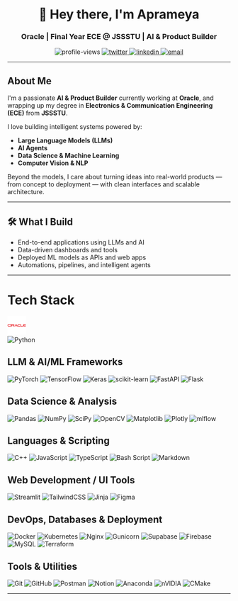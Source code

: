 <!-- GitHub Profile README -->

<h1 align="center">👋 Hey there, I'm Aprameya</h1>
<h3 align="center">Oracle | Final Year ECE @ JSSSTU | AI & Product Builder</h3>

<p align="center">
  <img src="https://komarev.com/ghpvc/?username=aprameya-c-v&label=Profile%20Views&color=0e75b6&style=flat" alt="profile-views" />
  <a href="https://twitter.com/aprameya_cv1" target="_blank">
    <img src="https://img.shields.io/twitter/follow/aprameya_cv1?style=flat-square&logo=twitter" alt="twitter" />
  </a>
  <a href="https://linkedin.com/in/aprameyacv" target="_blank">
    <img src="https://img.shields.io/badge/LinkedIn-blue?style=flat-square&logo=linkedin" alt="linkedin" />
  </a>
  <a href="mailto:aprameyacv01@gmail.com">
    <img src="https://img.shields.io/badge/Gmail-D14836?style=flat-square&logo=gmail&logoColor=white" alt="email" />
  </a>
</p>

---

## About Me 

I'm a passionate **AI & Product Builder** currently working at **Oracle**, and wrapping up my degree in **Electronics & Communication Engineering (ECE)** from **JSSSTU**. 

I love building intelligent systems powered by:
-  **Large Language Models (LLMs)**
-  **AI Agents**
-  **Data Science & Machine Learning**
-  **Computer Vision & NLP**

Beyond the models, I care about turning ideas into real-world products — from concept to deployment — with clean interfaces and scalable architecture.

---

## 🛠️ What I Build

- End-to-end applications using LLMs and AI  
- Data-driven dashboards and tools  
- Deployed ML models as APIs and web apps  
- Automations, pipelines, and intelligent agents

---

# Tech Stack

<a target="_blank" href="https://raw.githubusercontent.com/devicons/devicon/master/icons/oracle/oracle-original.svg" style="display: inline-block;"><img src="https://raw.githubusercontent.com/devicons/devicon/master/icons/oracle/oracle-original.svg" alt="oracle" width="42" height="42" /></a> <br>
![Python](https://img.shields.io/badge/python-3670A0?style=flat&logo=python&logoColor=ffdd54)


## LLM & AI/ML Frameworks 
![PyTorch](https://img.shields.io/badge/PyTorch-%23EE4C2C.svg?style=flat&logo=PyTorch&logoColor=white)
![TensorFlow](https://img.shields.io/badge/TensorFlow-%23FF6F00.svg?style=flat&logo=TensorFlow&logoColor=white)
![Keras](https://img.shields.io/badge/Keras-%23D00000.svg?style=flat&logo=Keras&logoColor=white)
![scikit-learn](https://img.shields.io/badge/scikit--learn-%23F7931E.svg?style=flat&logo=scikit-learn&logoColor=white)
![FastAPI](https://img.shields.io/badge/FastAPI-005571?style=flat&logo=fastapi)
![Flask](https://img.shields.io/badge/flask-%23000.svg?style=flat&logo=flask&logoColor=white)

## Data Science & Analysis 
![Pandas](https://img.shields.io/badge/pandas-%23150458.svg?style=flat&logo=pandas&logoColor=white)
![NumPy](https://img.shields.io/badge/numpy-%23013243.svg?style=flat&logo=numpy&logoColor=white)
![SciPy](https://img.shields.io/badge/SciPy-%230C55A5.svg?style=flat&logo=scipy&logoColor=%white)
![OpenCV](https://img.shields.io/badge/opencv-%23white.svg?style=flat&logo=opencv&logoColor=white)
![Matplotlib](https://img.shields.io/badge/Matplotlib-%23ffffff.svg?style=flat&logo=Matplotlib&logoColor=black)
![Plotly](https://img.shields.io/badge/Plotly-%233F4F75.svg?style=flat&logo=plotly&logoColor=white)
![mlflow](https://img.shields.io/badge/mlflow-%23d9ead3.svg?style=flat&logo=numpy&logoColor=blue)


## Languages & Scripting 
![C++](https://img.shields.io/badge/c++-%2300599C.svg?style=flat&logo=c%2B%2B&logoColor=white)
![JavaScript](https://img.shields.io/badge/javascript-%23323330.svg?style=flat&logo=javascript&logoColor=%23F7DF1E)
![TypeScript](https://img.shields.io/badge/typescript-%23007ACC.svg?style=flat&logo=typescript&logoColor=white)
![Bash Script](https://img.shields.io/badge/bash_script-%23121011.svg?style=flat&logo=gnu-bash&logoColor=white)
![Markdown](https://img.shields.io/badge/markdown-%23000000.svg?style=flat&logo=markdown&logoColor=white)

## Web Development / UI Tools 
![Streamlit](https://img.shields.io/badge/Streamlit-%23FE4B4B.svg?style=flat&logo=streamlit&logoColor=white)
![TailwindCSS](https://img.shields.io/badge/tailwindcss-%2338B2AC.svg?style=flat&logo=tailwind-css&logoColor=white)
![Jinja](https://img.shields.io/badge/jinja-white.svg?style=flat&logo=jinja&logoColor=black)
![Figma](https://img.shields.io/badge/figma-%23F24E1E.svg?style=flat&logo=figma&logoColor=white)

## DevOps, Databases & Deployment 
![Docker](https://img.shields.io/badge/docker-%230db7ed.svg?style=flat&logo=docker&logoColor=white)
![Kubernetes](https://img.shields.io/badge/kubernetes-%23326ce5.svg?style=flat&logo=kubernetes&logoColor=white)
![Nginx](https://img.shields.io/badge/nginx-%23009639.svg?style=flat&logo=nginx&logoColor=white)
![Gunicorn](https://img.shields.io/badge/gunicorn-%298729.svg?style=flat&logo=gunicorn&logoColor=white)
![Supabase](https://img.shields.io/badge/Supabase-3ECF8E?style=flat&logo=supabase&logoColor=white)
![Firebase](https://img.shields.io/badge/firebase-%23039BE5.svg?style=flat&logo=firebase)
![MySQL](https://img.shields.io/badge/mysql-4479A1.svg?style=flat&logo=mysql&logoColor=white)
![Terraform](https://img.shields.io/badge/terraform-%235835CC.svg?style=flat&logo=terraform&logoColor=white)

## Tools & Utilities 
![Git](https://img.shields.io/badge/git-%23F05033.svg?style=flat&logo=git&logoColor=white)
![GitHub](https://img.shields.io/badge/github-%23121011.svg?style=flat&logo=github&logoColor=white)
![Postman](https://img.shields.io/badge/Postman-FF6C37?style=flat&logo=postman&logoColor=white)
![Notion](https://img.shields.io/badge/Notion-%23000000.svg?style=flat&logo=notion&logoColor=white)
![Anaconda](https://img.shields.io/badge/Anaconda-%2344A833.svg?style=flat&logo=anaconda&logoColor=white)
![nVIDIA](https://img.shields.io/badge/cuda-000000.svg?style=flat&logo=nVIDIA&logoColor=green)
![CMake](https://img.shields.io/badge/CMake-%23008FBA.svg?style=flat&logo=cmake&logoColor=white)

---

